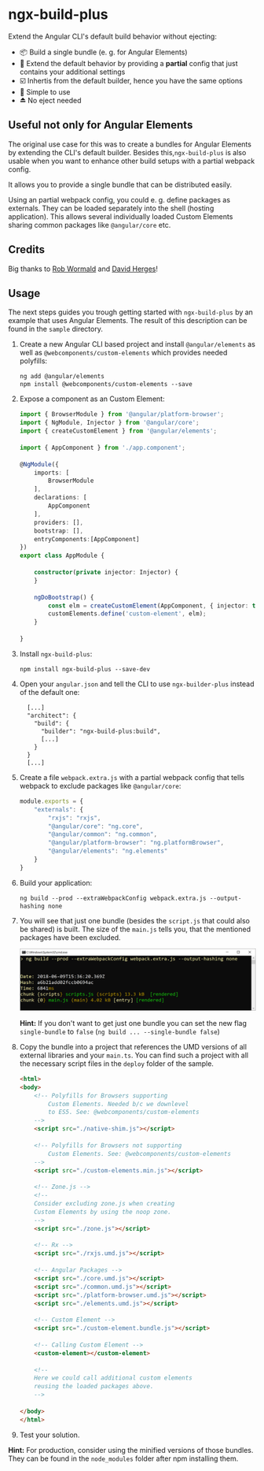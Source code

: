 # ngx-build-plus

Extend the Angular CLI's default build behavior without ejecting:

- 📦 Build a single bundle (e. g. for Angular Elements)
- 📄 Extend the default behavior by providing a **partial** config that just contains your additional settings
- ☑️ Inhertis from the default builder, hence you have the same options
- 🍰 Simple to use 
- ⏏️ No eject needed

## Useful not only for Angular Elements

The original use case for this was to create a bundles for Angular Elements by extending the CLI's default builder. Besides this,``ngx-build-plus`` is also usable when you want to enhance other build setups with a partial webpack config.

It allows you to provide a single bundle that can be distributed easily.

Using an partial webpack config, you could e. g. define packages as externals. They can be loaded separately into the shell (hosting application). This allows several individually loaded Custom Elements sharing common packages like ``@angular/core`` etc.

## Credits

Big thanks to [Rob Wormald](https://twitter.com/robwormald) and [David Herges](https://twitter.com/davidh_23)!

## Usage

The next steps guides you trough getting started with ``ngx-build-plus`` by an example that uses Angular Elements. The result of this description can be found in the ``sample`` directory.

1. Create a new Angular CLI based project and install ``@angular/elements`` as well as ``@webcomponents/custom-elements`` which provides needed polyfills:

    ```
    ng add @angular/elements 
    npm install @webcomponents/custom-elements --save
    ```

2. Expose a component as an Custom Element:

    ```TypeScript
    import { BrowserModule } from '@angular/platform-browser';
    import { NgModule, Injector } from '@angular/core';
    import { createCustomElement } from '@angular/elements';

    import { AppComponent } from './app.component';

    @NgModule({
        imports: [
            BrowserModule
        ],
        declarations: [
            AppComponent
        ],
        providers: [],
        bootstrap: [],
        entryComponents:[AppComponent]
    })
    export class AppModule { 

        constructor(private injector: Injector) {
        }

        ngDoBootstrap() {
            const elm = createCustomElement(AppComponent, { injector: this.injector });
            customElements.define('custom-element', elm);
        }

    }
    ```
1. Install ``ngx-build-plus``:

    ```
    npm install ngx-build-plus --save-dev
    ```

3. Open your ``angular.json`` and tell the CLI to use ``ngx-builder-plus`` instead of the default one:

    ```
      [...]
      "architect": {
        "build": {
          "builder": "ngx-build-plus:build",
          [...]
        }
      }
      [...]
    ```

1. Create a file ``webpack.extra.js`` with a partial webpack config that tells webpack to exclude packages like ``@angular/core``:

    ```JavaScript
    module.exports = {
        "externals": {
            "rxjs": "rxjs",
            "@angular/core": "ng.core",
            "@angular/common": "ng.common",
            "@angular/platform-browser": "ng.platformBrowser",
            "@angular/elements": "ng.elements"
        }
    }
    ```

4. Build your application:

    ```
    ng build --prod --extraWebpackConfig webpack.extra.js --output-hashing none
    ```

1. You will see that just one bundle (besides the ``script.js`` that could also be shared) is built. The size of the ``main.js`` tells you, that the mentioned packages have been excluded.

    ![Result](result.png)

    **Hint:** If you don't want to get just one bundle you can set the new flag ``single-bundle`` to ``false`` (``ng build ... --single-bundle false``)

1. Copy the bundle into a project that references the UMD versions of all external libraries and your ``main.ts``. You can find such a project with all the necessary script files in the ``deploy`` folder of the sample.

    ```html
    <html>
    <body>
        <!-- Polyfills for Browsers supporting 
            Custom Elements. Needed b/c we downlevel
            to ES5. See: @webcomponents/custom-elements
        -->
        <script src="./native-shim.js"></script>

        <!-- Polyfills for Browsers not supporting
            Custom Elements. See: @webcomponents/custom-elements
        -->
        <script src="./custom-elements.min.js"></script>
        
        <!-- Zone.js -->
        <!-- 
        Consider excluding zone.js when creating
        Custom Elements by using the noop zone.
        -->
        <script src="./zone.js"></script>
        
        <!-- Rx -->
        <script src="./rxjs.umd.js"></script>

        <!-- Angular Packages -->
        <script src="./core.umd.js"></script>
        <script src="./common.umd.js"></script>
        <script src="./platform-browser.umd.js"></script>
        <script src="./elements.umd.js"></script>

        <!-- Custom Element -->
        <script src="./custom-element.bundle.js"></script>

        <!-- Calling Custom Element -->
        <custom-element></custom-element>

        <!-- 
        Here we could call additional custom elements
        reusing the loaded packages above.
        -->

    </body>
    </html>
    ```

7. Test your solution.

**Hint:** For production, consider using the minified versions of those bundles. They can be found in the ``node_modules`` folder after npm installing them.








